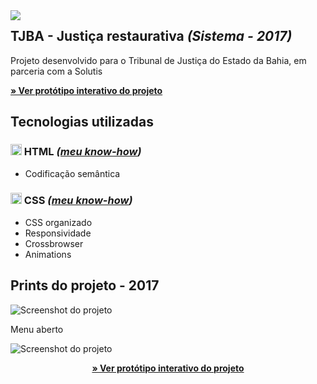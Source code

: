 

<img src="http://velameweb.com.br/git/config/images/monitor-sistema-with-margin.png" align="left" />


<h2>TJBA - Justiça restaurativa <em>(Sistema - 2017)</em></h2>

<p>Projeto desenvolvido para o Tribunal de Justiça do Estado da Bahia, em parceria com a Solutis</p>

<p>
  <a href="http://velameweb.com.br/projetos-sistemas/tjba-justica-restaurativa-2017/" target="_blank">
    <strong>» Ver protótipo interativo do projeto</strong>
  </a>
</p>

<h2>Tecnologias utilizadas</h2>

<h3><img src="http://velameweb.com.br/git/config/images/html-icon.png" alt="HTML ícone" height="18px" /> HTML <em>(<a href="https://github.com/tarcisovelame/curriculo/tree/master/html" target="_blank">meu know-how</a>)</em></h3>
<ul>
    <li>Codificação semântica</li>
</ul>

<h3><img src="http://velameweb.com.br/git/config/images/css-icon.png" alt="CSS ícone" height="18px" /> CSS <em>(<a href="https://github.com/tarcisovelame/curriculo/tree/master/css" target="_blank">meu know-how</a>)</em></h3>
<ul>
    <li>CSS organizado</li>
    <li>Responsividade</li>
    <li>Crossbrowser</li>
    <li>Animations</li>
</ul>

<h2>Prints do projeto - 2017</h2>

<img src="http://velameweb.com.br/projetos-sistemas/tjba-justica-restaurativa-2017/screenshot.jpg" alt="Screenshot do projeto">

<p>Menu aberto</p>
<img src="http://velameweb.com.br/projetos-sistemas/tjba-justica-restaurativa-2017/screenshot-2.jpg" alt="Screenshot do projeto">

<p align="center">
  <a href="http://velameweb.com.br/projetos-sistemas/tjba-justica-restaurativa-2017/" target="_blank">
    <strong>» Ver protótipo interativo do projeto</strong>
  </a>
</p>